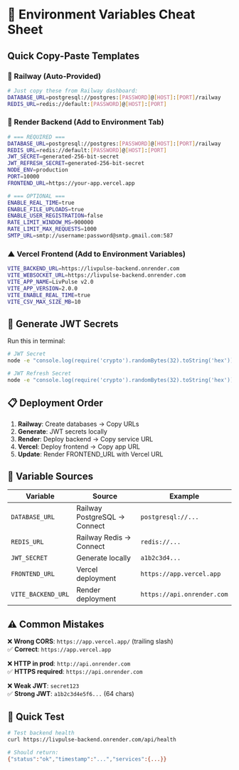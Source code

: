 # 🚀 Environment Variables Cheat Sheet

## Quick Copy-Paste Templates

### 🚂 Railway (Auto-Provided)
```bash
# Just copy these from Railway dashboard:
DATABASE_URL=postgresql://postgres:[PASSWORD]@[HOST]:[PORT]/railway
REDIS_URL=redis://default:[PASSWORD]@[HOST]:[PORT]
```

### 🎨 Render Backend (Add to Environment Tab)
```bash
# === REQUIRED ===
DATABASE_URL=postgresql://postgres:[PASSWORD]@[HOST]:[PORT]/railway
REDIS_URL=redis://default:[PASSWORD]@[HOST]:[PORT]
JWT_SECRET=generated-256-bit-secret
JWT_REFRESH_SECRET=generated-256-bit-secret  
NODE_ENV=production
PORT=10000
FRONTEND_URL=https://your-app.vercel.app

# === OPTIONAL ===
ENABLE_REAL_TIME=true
ENABLE_FILE_UPLOADS=true
ENABLE_USER_REGISTRATION=false
RATE_LIMIT_WINDOW_MS=900000
RATE_LIMIT_MAX_REQUESTS=1000
SMTP_URL=smtp://username:password@smtp.gmail.com:587
```

### ▲ Vercel Frontend (Add to Environment Variables)
```bash
VITE_BACKEND_URL=https://livpulse-backend.onrender.com
VITE_WEBSOCKET_URL=https://livpulse-backend.onrender.com  
VITE_APP_NAME=LivPulse v2.0
VITE_APP_VERSION=2.0.0
VITE_ENABLE_REAL_TIME=true
VITE_CSV_MAX_SIZE_MB=10
```

## 🔑 Generate JWT Secrets

Run this in terminal:
```bash
# JWT Secret
node -e "console.log(require('crypto').randomBytes(32).toString('hex'))"

# JWT Refresh Secret  
node -e "console.log(require('crypto').randomBytes(32).toString('hex'))"
```

## 📋 Deployment Order

1. **Railway**: Create databases → Copy URLs
2. **Generate**: JWT secrets locally  
3. **Render**: Deploy backend → Copy service URL
4. **Vercel**: Deploy frontend → Copy app URL
5. **Update**: Render FRONTEND_URL with Vercel URL

## 🔧 Variable Sources

| Variable | Source | Example |
|----------|--------|---------|
| `DATABASE_URL` | Railway PostgreSQL → Connect | `postgresql://...` |
| `REDIS_URL` | Railway Redis → Connect | `redis://...` |
| `JWT_SECRET` | Generate locally | `a1b2c3d4...` |
| `FRONTEND_URL` | Vercel deployment | `https://app.vercel.app` |
| `VITE_BACKEND_URL` | Render deployment | `https://api.onrender.com` |

## ⚠️ Common Mistakes

❌ **Wrong CORS**: `https://app.vercel.app/` (trailing slash)  
✅ **Correct**: `https://app.vercel.app`

❌ **HTTP in prod**: `http://api.onrender.com`  
✅ **HTTPS required**: `https://api.onrender.com`

❌ **Weak JWT**: `secret123`  
✅ **Strong JWT**: `a1b2c3d4e5f6...` (64 chars)

## 🎯 Quick Test

```bash
# Test backend health
curl https://livpulse-backend.onrender.com/api/health

# Should return:
{"status":"ok","timestamp":"...","services":{...}}
```